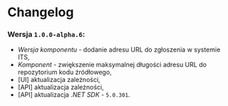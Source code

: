 # Changelog

### Wersja `1.0.0-alpha.6`:

- *Wersja komponentu* - dodanie adresu URL do zgłoszenia w systemie ITS,
- *Komponent* - zwiększenie maksymalnej długości adresu URL do repozytorium kodu źródłowego,
- [UI] aktualizacja zależności,
- [API] aktualizacja zależności,
- [API] aktualizacja *.NET SDK* - `5.0.301`.
